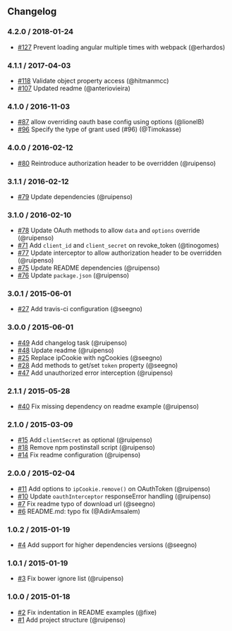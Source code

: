 ## Changelog

### 4.2.0 / 2018-01-24
- [#127](https://github.com/oauthjs/angular-oauth2/pull/127) Prevent loading angular multiple times with webpack (@erhardos)

### 4.1.1 / 2017-04-03
- [#118](https://github.com/oauthjs/angular-oauth2/pull/118) Validate object property access (@hitmanmcc)
- [#107](https://github.com/oauthjs/angular-oauth2/pull/107) Updated readme (@anteriovieira)

### 4.1.0 / 2016-11-03
- [#87](https://github.com/oauthjs/angular-oauth2/pull/87) allow overriding oauth base config using options (@lionelB)
- [#96](https://github.com/oauthjs/angular-oauth2/pull/96) Specify the type of grant used (#96) (@Timokasse)

### 4.0.0 / 2016-02-12
- [#80](https://github.com/oauthjs/angular-oauth2/pull/80) Reintroduce authorization header to be overridden (@ruipenso)

### 3.1.1 / 2016-02-12
- [#79](https://github.com/oauthjs/angular-oauth2/pull/79) Update dependencies (@ruipenso)

### 3.1.0 / 2016-02-10
- [#78](https://github.com/oauthjs/angular-oauth2/pull/78) Update OAuth methods to allow `data` and `options` override (@ruipenso)
- [#71](https://github.com/oauthjs/angular-oauth2/pull/71) Add `client_id` and `client_secret` on revoke_token (@tinogomes)
- [#77](https://github.com/oauthjs/angular-oauth2/pull/77) Update interceptor to allow authorization header to be overridden (@ruipenso)
- [#75](https://github.com/oauthjs/angular-oauth2/pull/75) Update README dependencies (@ruipenso)
- [#76](https://github.com/oauthjs/angular-oauth2/pull/76) Update `package.json` (@ruipenso)

### 3.0.1 / 2015-06-01
- [#27](https://github.com/oauthjs/angular-oauth2/pull/27) Add travis-ci configuration (@seegno)

### 3.0.0 / 2015-06-01
- [#49](https://github.com/oauthjs/angular-oauth2/pull/49) Add changelog task (@ruipenso)
- [#48](https://github.com/oauthjs/angular-oauth2/pull/48) Update readme (@ruipenso)
- [#25](https://github.com/oauthjs/angular-oauth2/pull/25) Replace ipCookie with ngCookies (@seegno)
- [#28](https://github.com/oauthjs/angular-oauth2/pull/28) Add methods to get/set `token` property (@seegno)
- [#47](https://github.com/oauthjs/angular-oauth2/pull/47) Add unauthorized error interception (@ruipenso)

### 2.1.1 / 2015-05-28
- [#40](https://github.com/oauthjs/angular-oauth2/pull/40) Fix missing dependency on readme example (@ruipenso)

### 2.1.0 / 2015-03-09
- [#15](https://github.com/oauthjs/angular-oauth2/pull/15) Add `clientSecret` as optional (@ruipenso)
- [#18](https://github.com/oauthjs/angular-oauth2/pull/18) Remove npm postinstall script (@ruipenso)
- [#14](https://github.com/oauthjs/angular-oauth2/pull/14) Fix readme  configuration (@ruipenso)

### 2.0.0 / 2015-02-04
- [#11](https://github.com/oauthjs/angular-oauth2/pull/11) Add options to `ipCookie.remove()` on OAuthToken (@ruipenso)
- [#10](https://github.com/oauthjs/angular-oauth2/pull/10) Update `oauthInterceptor` responseError handling (@ruipenso)
- [#7](https://github.com/oauthjs/angular-oauth2/pull/7) Fix readme typo of download url (@seegno)
- [#6](https://github.com/oauthjs/angular-oauth2/pull/6) README.md: typo fix (@AdirAmsalem)

### 1.0.2 / 2015-01-19
- [#4](https://github.com/oauthjs/angular-oauth2/pull/4) Add support for higher dependencies versions (@seegno)

### 1.0.1 / 2015-01-19
- [#3](https://github.com/oauthjs/angular-oauth2/pull/3) Fix bower ignore list (@ruipenso)

### 1.0.0 / 2015-01-18
- [#2](https://github.com/oauthjs/angular-oauth2/pull/2) Fix indentation in README examples (@fixe)
- [#1](https://github.com/oauthjs/angular-oauth2/pull/1) Add project structure (@ruipenso)
